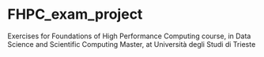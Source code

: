 # FHPC_exam_project
 Exercises for Foundations of High Performance Computing course, in Data Science and Scientific Computing Master, at Università degli Studi di Trieste
